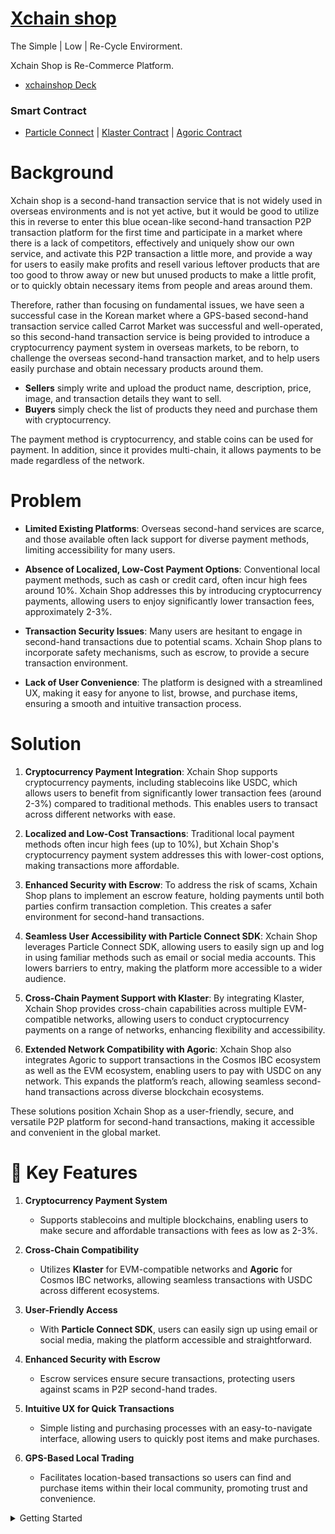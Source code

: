 # [Xchain shop](https://xchainshop.shop/)

The Simple | Low | Re-Cycle Envirorment.

Xchain Shop is Re-Commerce Platform.

- [xchainshop Deck](https://drive.google.com/file/d/1sJvtGBTozOvj9O8paR9k-O1Jycn--xL_/view?usp=sharing)

### Smart Contract

- [Particle Connect]() | [Klaster Contract]() | [Agoric Contract]()

# Background

Xchain shop is a second-hand transaction service that is not widely used in overseas environments and is not yet active, but it would be good to utilize this in reverse to enter this blue ocean-like second-hand transaction P2P transaction platform for the first time and participate in a market where there is a lack of competitors, effectively and uniquely show our own service, and activate this P2P transaction a little more, and provide a way for users to easily make profits and resell various leftover products that are too good to throw away or new but unused products to make a little profit, or to quickly obtain necessary items from people and areas around them.

Therefore, rather than focusing on fundamental issues, we have seen a successful case in the Korean market where a GPS-based second-hand transaction service called Carrot Market was successful and well-operated, so this second-hand transaction service is being provided to introduce a cryptocurrency payment system in overseas markets, to be reborn, to challenge the overseas second-hand transaction market, and to help users easily purchase and obtain necessary products around them.

- **Sellers** simply write and upload the product name, description, price, image, and transaction details they want to sell.
- **Buyers** simply check the list of products they need and purchase them with cryptocurrency.

The payment method is cryptocurrency, and stable coins can be used for payment. In addition, since it provides multi-chain, it allows payments to be made regardless of the network.

# Problem

- **Limited Existing Platforms**: Overseas second-hand services are scarce, and those available often lack support for diverse payment methods, limiting accessibility for many users.

- **Absence of Localized, Low-Cost Payment Options**: Conventional local payment methods, such as cash or credit card, often incur high fees around 10%. Xchain Shop addresses this by introducing cryptocurrency payments, allowing users to enjoy significantly lower transaction fees, approximately 2-3%.

- **Transaction Security Issues**: Many users are hesitant to engage in second-hand transactions due to potential scams. Xchain Shop plans to incorporate safety mechanisms, such as escrow, to provide a secure transaction environment.

- **Lack of User Convenience**: The platform is designed with a streamlined UX, making it easy for anyone to list, browse, and purchase items, ensuring a smooth and intuitive transaction process.

# Solution

1. **Cryptocurrency Payment Integration**: Xchain Shop supports cryptocurrency payments, including stablecoins like USDC, which allows users to benefit from significantly lower transaction fees (around 2-3%) compared to traditional methods. This enables users to transact across different networks with ease.

2. **Localized and Low-Cost Transactions**: Traditional local payment methods often incur high fees (up to 10%), but Xchain Shop's cryptocurrency payment system addresses this with lower-cost options, making transactions more affordable.

3. **Enhanced Security with Escrow**: To address the risk of scams, Xchain Shop plans to implement an escrow feature, holding payments until both parties confirm transaction completion. This creates a safer environment for second-hand transactions.

4. **Seamless User Accessibility with Particle Connect SDK**: Xchain Shop leverages Particle Connect SDK, allowing users to easily sign up and log in using familiar methods such as email or social media accounts. This lowers barriers to entry, making the platform more accessible to a wider audience.

5. **Cross-Chain Payment Support with Klaster**: By integrating Klaster, Xchain Shop provides cross-chain capabilities across multiple EVM-compatible networks, allowing users to conduct cryptocurrency payments on a range of networks, enhancing flexibility and accessibility.

6. **Extended Network Compatibility with Agoric**: Xchain Shop also integrates Agoric to support transactions in the Cosmos IBC ecosystem as well as the EVM ecosystem, enabling users to pay with USDC on any network. This expands the platform’s reach, allowing seamless second-hand transactions across diverse blockchain ecosystems.

These solutions position Xchain Shop as a user-friendly, secure, and versatile P2P platform for second-hand transactions, making it accessible and convenient in the global market.

# 🔑 Key Features

1. **Cryptocurrency Payment System**

   - Supports stablecoins and multiple blockchains, enabling users to make secure and affordable transactions with fees as low as 2-3%.

2. **Cross-Chain Compatibility**

   - Utilizes **Klaster** for EVM-compatible networks and **Agoric** for Cosmos IBC networks, allowing seamless transactions with USDC across different ecosystems.

3. **User-Friendly Access**

   - With **Particle Connect SDK**, users can easily sign up using email or social media, making the platform accessible and straightforward.

4. **Enhanced Security with Escrow**

   - Escrow services ensure secure transactions, protecting users against scams in P2P second-hand trades.

5. **Intuitive UX for Quick Transactions**

   - Simple listing and purchasing processes with an easy-to-navigate interface, allowing users to quickly post items and make purchases.

6. **GPS-Based Local Trading**
   - Facilitates location-based transactions so users can find and purchase items within their local community, promoting trust and convenience.

<details>
<summary>
  Getting Started
</summary>
<div markdown="1">
  
  This is a [Next.js](https://nextjs.org/) project bootstrapped with [`create-next-app`](https://github.com/vercel/next.js/tree/canary/packages/create-next-app).
  
  ## Getting Started
  
  First, run the development server:
  
  ```bash
  npm run dev
  # or
  yarn dev
  # or
  pnpm dev
  # or
  bun dev
  ```
  
  Open [http://localhost:3000](http://localhost:3000) with your browser to see the result.
  
  You can start editing the page by modifying `app/page.tsx`. The page auto-updates as you edit the file.
  
  This project uses [`next/font`](https://nextjs.org/docs/basic-features/font-optimization) to automatically optimize and load Inter, a custom Google Font.
  
  ## Learn More
  
  To learn more about Next.js, take a look at the following resources:
  
  - [Next.js Documentation](https://nextjs.org/docs) - learn about Next.js features and API.
  - [Learn Next.js](https://nextjs.org/learn) - an interactive Next.js tutorial.
  
  You can check out [the Next.js GitHub repository](https://github.com/vercel/next.js/) - your feedback and contributions are welcome!
  
  ## Deploy on Vercel
  
  The easiest way to deploy your Next.js app is to use the [Vercel Platform](https://vercel.com/new?utm_medium=default-template&filter=next.js&utm_source=create-next-app&utm_campaign=create-next-app-readme) from the creators of Next.js.
  
  Check out our [Next.js deployment documentation](https://nextjs.org/docs/deployment) for more details.

</div>
</details>
